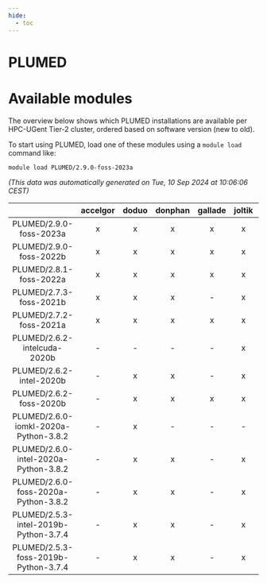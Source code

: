 ```yaml
---
hide:
  - toc
---
```


PLUMED
======

# Available modules


The overview below shows which PLUMED installations are available per HPC-UGent Tier-2 cluster, ordered based on software version (new to old).

To start using PLUMED, load one of these modules using a `module load` command like:

```shell
module load PLUMED/2.9.0-foss-2023a
```

*(This data was automatically generated on Tue, 10 Sep 2024 at 10:06:06 CEST)*  

| |accelgor|doduo|donphan|gallade|joltik|shinx|skitty|
| :---: | :---: | :---: | :---: | :---: | :---: | :---: | :---: |
|PLUMED/2.9.0-foss-2023a|x|x|x|x|x|x|x|
|PLUMED/2.9.0-foss-2022b|x|x|x|x|x|-|x|
|PLUMED/2.8.1-foss-2022a|x|x|x|x|x|-|x|
|PLUMED/2.7.3-foss-2021b|x|x|x|-|x|-|x|
|PLUMED/2.7.2-foss-2021a|x|x|x|x|x|-|x|
|PLUMED/2.6.2-intelcuda-2020b|-|-|-|-|x|-|-|
|PLUMED/2.6.2-intel-2020b|-|x|x|-|x|-|-|
|PLUMED/2.6.2-foss-2020b|-|x|x|x|x|-|x|
|PLUMED/2.6.0-iomkl-2020a-Python-3.8.2|-|x|-|-|-|-|-|
|PLUMED/2.6.0-intel-2020a-Python-3.8.2|-|x|x|-|x|-|x|
|PLUMED/2.6.0-foss-2020a-Python-3.8.2|-|x|x|-|x|-|x|
|PLUMED/2.5.3-intel-2019b-Python-3.7.4|-|x|x|-|x|-|x|
|PLUMED/2.5.3-foss-2019b-Python-3.7.4|-|x|x|-|x|-|x|
